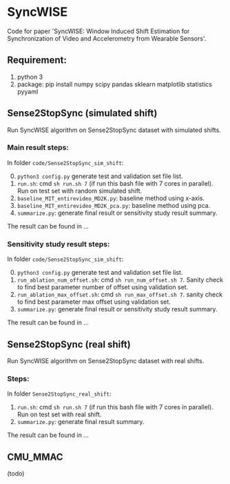 # SyncWISE

Code for paper 'SyncWISE: Window Induced Shift Estimation for Synchronization of Video and Accelerometry from Wearable Sensors'.

## Requirement:
1. python 3
2. package: pip install numpy scipy pandas sklearn matplotlib statistics pyyaml


## Sense2StopSync (simulated shift)

Run SyncWISE algorithm on Sense2StopSync dataset with simulated shifts.

### Main result steps:

In folder `code/Sense2StopSync_sim_shift`:

0. `python3 config.py` generate test and validation set file list.
1. `run.sh`: cmd `sh run.sh 7` (if run this bash file with 7 cores in parallel). Run on test set with random simulated shift.
2. `baseline_MIT_entirevideo_MD2K.py`: baseline method using x-axis.
3. `baseline_MIT_entirevideo_MD2K_pca.py`: baseline method using pca.
4. `summarize.py`: generate final result or sensitivity study result summary.

The result can be found in ...

### Sensitivity study result steps:

In folder `code/Sense2StopSync_sim_shift`:

0. `python3 config.py` generate test and validation set file list.
1. `run_ablation_num_offset.sh`: cmd `sh run_num_offset.sh 7`. Sanity check to find best parameter number of offset using validation set.
2. `run_ablation_max_offset.sh`: cmd `sh run_max_offset.sh 7`. sanity check to find best parameter max offset using validation set.
3. `summarize.py`: generate final result or sensitivity study result summary.

The result can be found in ...

## Sense2StopSync (real shift)

Run SyncWISE algorithm on Sense2StopSync dataset with real shifts.

### Steps:

In folder `Sense2StopSync_real_shift`:

1. `run.sh`: cmd `sh run.sh 7` (if run this bash file with 7 cores in parallel). Run on test set with real shift.
2. `summarize.py`: generate final result summary.

The result can be found in ...


## CMU\_MMAC

(todo)